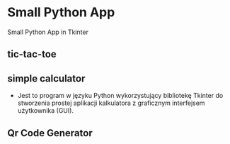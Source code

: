 # Small Python App
Small Python App in Tkinter
## tic-tac-toe
## simple calculator
- Jest to program w języku Python wykorzystujący bibliotekę Tkinter do stworzenia prostej aplikacji kalkulatora z graficznym interfejsem użytkownika (GUI). 
## Qr Code Generator
